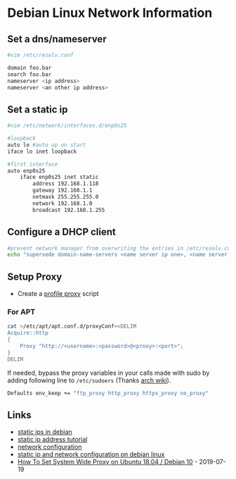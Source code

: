 # Debian Linux Network Information

## Set a dns/nameserver

```bash
#vim /etc/resolv.conf

domain foo.bar
search foo.bar
nameserver <ip address>
nameserver <an other ip address>
```

## Set a static ip

```bash
#vim /etc/network/interfaces.d/enp0s25

#loopback
auto lo #auto up on start
iface lo inet loopback

#first interface
auto enp0s25
    iface enp0s25 inet static
        address 192.168.1.118  
        gateway 192.168.1.1
        netmask 255.255.255.0
        network 192.168.1.0
        broadcast 192.168.1.255
```

## Configure a DHCP client

```bash
#prevent network manager from overwriting the entries in /etc/resolv.conf
echo "supersede domain-name-servers <name server ip one>, <name server ip two>;" >> /etc/dhcp/dhclient.conf
```

## Setup Proxy

* Create a [profile proxy](../../proxy.md##define-the-used-variables-everywhere) script

### For APT

```bash
cat >/etc/apt/apt.conf.d/proxyConf<<DELIM
Acquire::http
{
    Proxy "http://<username>:<password>@<proxy>:<port>";
}
DELIM
```

If needed, bypass the proxy variables in your calls made with sudo by adding following line to `/etc/sudoers` (Thanks [arch wiki](https://wiki.archlinux.org/index.php/Sudo#Environment_variables)).

```bash
Defaults env_keep += "ftp_proxy http_proxy https_proxy no_proxy"
```

## Links

* [static ips in debian](http://www.techiecorner.com/486/how-to-setup-static-ip-in-debian/)
* [static ip address tutorial](http://www.cyberciti.biz/faq/linux-configure-a-static-ip-address-tutorial/)
* [network configuration](https://wiki.debian.org/NetworkConfiguration)
* [static ip and network configuration on debian linux ](https://www.howtoforge.com/debian-static-ip-address)
* [How To Set System Wide Proxy on Ubuntu 18.04 / Debian 10](https://computingforgeeks.com/how-to-set-system-wide-proxy-on-ubuntu-debian/) - 2019-07-19

